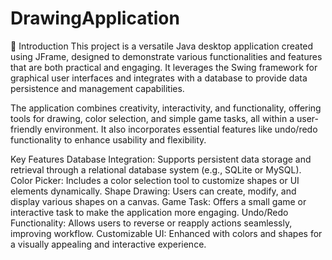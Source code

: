 # DrawingApplication
📖 Introduction
This project is a versatile Java desktop application created using JFrame, designed to demonstrate various functionalities and features that are both practical and engaging. It leverages the Swing framework for graphical user interfaces and integrates with a database to provide data persistence and management capabilities.

The application combines creativity, interactivity, and functionality, offering tools for drawing, color selection, and simple game tasks, all within a user-friendly environment. It also incorporates essential features like undo/redo functionality to enhance usability and flexibility.

Key Features
Database Integration: Supports persistent data storage and retrieval through a relational database system (e.g., SQLite or MySQL).
Color Picker: Includes a color selection tool to customize shapes or UI elements dynamically.
Shape Drawing: Users can create, modify, and display various shapes on a canvas.
Game Task: Offers a small game or interactive task to make the application more engaging.
Undo/Redo Functionality: Allows users to reverse or reapply actions seamlessly, improving workflow.
Customizable UI: Enhanced with colors and shapes for a visually appealing and interactive experience.
